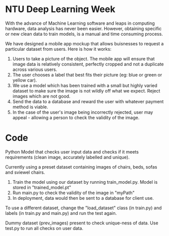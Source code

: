 # NTU Deep Learning Week

With the advance of Machine Learning software and leaps in computing hardware, data analysis has never been easier. However, obtaining specific or new clean data to train models, is a manual and time consuming process.

We have designed a mobile app mockup that allows buisnesses to request a particular dataset from users. Here is how it works:
1) Users to take a picture of the object. The mobile app will ensure that image data is relatively consistent, perfectly cropped and not a duplicate across various users.
2) The user chooses a label that best fits their picture (eg: blue or green or yellow car).
3) We use a model which has been trained with a small but highly varied dataset to make sure the image is not wildly off what we expect. Reject images which are not good.
4) Send the data to a database and reward the user with whatever payment method is viable.
5) In the case of the user's image being incorrectly rejected, user may appeal - allowing a person to check the validity of the image.



# Code
Python Model that checks user input data and checks if it meets requirements (clean image, accurately labelled and unique).

Currently using a preset dataset containing images of chairs, beds, sofas and sviewel chairs.

1) Train the model using our dataset by running train_model.py. Model is stored in "trained_model.pt"
2) Run main.py to check the validity of the image in "myPath"
3) In deployment, data would then be sent to a database for client use.


To use a different dataset, change the "load_dataset" class (in train.py) and labels (in train.py and main.py) and run the test again. 

Dummy dataset (prev_images) present to check unique-ness of data.
Use test.py to run all checks on user data.
